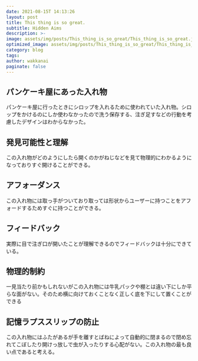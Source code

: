 ```yaml
---
date: 2021-08-15T 14:13:26
layout: post
title: This thing is so great.
subtitle: Hidden Aims
description: >-
image: assets/img/posts/This_thing_is_so_great/This_thing_is_so_great.jpg
optimized_image: assets/img/posts/This_thing_is_so_great/This_thing_is_so_great_resized_thumbnail.jpg
category: blog
tags: 
author: wakkanai
paginate: false
---
```


## パンケーキ屋にあった入れ物

パンケーキ屋に行ったときにシロップを入れるために使われていた入れ物。シロップをかけるのにしか使わなかったので洗う保存する、注ぎ足すなどの行動を考慮したデザインはわからなかった。

## 発見可能性と理解

この入れ物がどのようにしたら開くのかがねじなどを見て物理的にわかるようになっておりすぐ開けることができる。

## アフォーダンス

この入れ物には取っ手がついており取っては形状からユーザーに持つことをアフォードするためすぐに持つことができる。

## フィードバック

実際に目で注ぎ口が開いたことが理解できるのでフィードバックは十分にできている。

## 物理的制約

一見当たり前かもしれないがこの入れ物には牛乳パックや棚とは違い下にしか平らな面がない。そのため横に向けておくことなく正しく底を下にして置くことができる

## 記憶ラプススリップの防止

この入れ物にはふたがあるが手を離すとばねによって自動的に閉まるので閉め忘れてこぼしたり開けっ放しで虫が入ったりする心配がない。この入れ物の最も良い点であると考える。